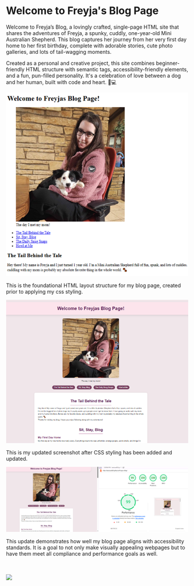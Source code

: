<h1>Welcome to Freyja's Blog Page</h1>
<p>Welcome to Freyja’s Blog, a lovingly crafted, single-page HTML site that shares the adventures of Freyja, a spunky, cuddly, one-year-old Mini Australian Shepherd. This blog captures her journey from her very first day home to her first birthday, complete with adorable stories, cute photo galleries, and lots of tail-wagging moments.</p>

<p>Created as a personal and creative project, this site combines beginner-friendly HTML structure with semantic tags, accessibility-friendly elements, and a fun, pun-filled personality. It's a celebration of love between a dog and her human, built with code and heart. 🐶💻</p>

<a href="https://backusa920.github.io/Freyja-s-Blog/"></a>

  <img src="./assets/Screen.png" width="500" >
  <p>This is the foundational HTML layout structure for my blog page, created prior to applying my css styling.</p>
  <img src="./assets/UpdatedScreen.png" width="500"  >
  <p>This is my updated screenshot after CSS styling has been added and updated.</p>
  <img src="./assets/updatedscreen2.png" width="500" >
  <p>This update demonstrates how well my blog page aligns with accessibility standards. It is a goal to not only make visually appealing webpages but to have them meet all compliance and performance goals as well.</p>
  

<br><br>
<a href="https://backusa920.github.io/Freyja-s-Blog/">
  <img src="https://dabuttonfactory.com/button.png?t=View+Project&f=Calibri-Bold&ts=18&tc=fff&hp=45&vp=20&w=134&h=38&c=11&bgt=unicolored&bgc=245c68&be=1">
</a>